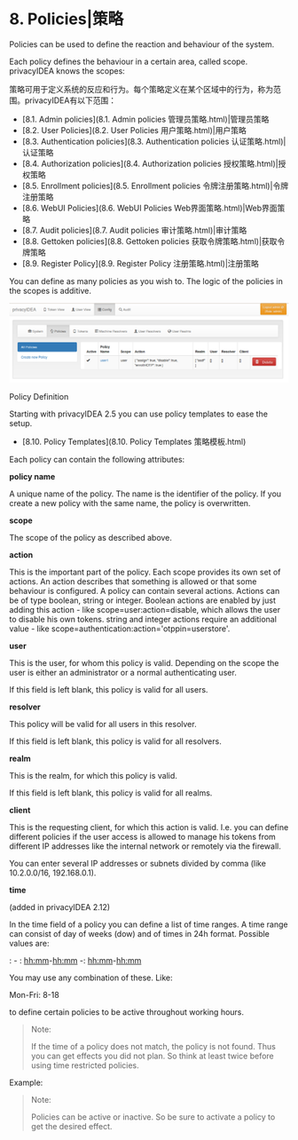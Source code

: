 # 8. Policies|策略

Policies can be used to define the reaction and behaviour of the system.

Each policy defines the behaviour in a certain area, called scope. privacyIDEA knows the scopes:

策略可用于定义系统的反应和行为。每个策略定义在某个区域中的行为，称为范围。privacyIDEA有以下范围：

* [8.1. Admin policies](8.1. Admin policies 管理员策略.html)|管理员策略
* [8.2. User Policies](8.2. User Policies 用户策略.html)|用户策略
* [8.3. Authentication policies](8.3. Authentication policies 认证策略.html)|认证策略
* [8.4. Authorization policies](8.4. Authorization policies 授权策略.html)|授权策略
* [8.5. Enrollment policies](8.5. Enrollment policies 令牌注册策略.html)|令牌注册策略
* [8.6. WebUI Policies](8.6. WebUI Policies Web界面策略.html)|Web界面策略
* [8.7. Audit policies](8.7. Audit policies 审计策略.html)|审计策略
* [8.8. Gettoken policies](8.8. Gettoken policies 获取令牌策略.html)|获取令牌策略
* [8.9. Register Policy](8.9. Register Policy 注册策略.html)|注册策略

You can define as many policies as you wish to. The logic of the policies in the scopes is additive.

![policies](../Contents/policies.png)

Policy Definition

Starting with privacyIDEA 2.5 you can use policy templates to ease the setup.

* [8.10. Policy Templates](8.10. Policy Templates 策略模板.html)

Each policy can contain the following attributes:

**policy name**

A unique name of the policy. The name is the identifier of the policy. If you create a new policy with the same name, the policy is overwritten.

**scope**

The scope of the policy as described above.

**action**

This is the important part of the policy. Each scope provides its own set of actions. An action describes that something is allowed or that some behaviour is configured. A policy can contain several actions. Actions can be of type boolean, string or integer. Boolean actions are enabled by just adding this action - like scope=user:action=disable, which allows the user to disable his own tokens. string and integer actions require an additional value - like scope=authentication:action='otppin=userstore'.

**user**

This is the user, for whom this policy is valid. Depending on the scope the user is either an administrator or a normal authenticating user.

If this field is left blank, this policy is valid for all users.

**resolver**

This policy will be valid for all users in this resolver.

If this field is left blank, this policy is valid for all resolvers.

**realm**

This is the realm, for which this policy is valid.

If this field is left blank, this policy is valid for all realms.

**client**

This is the requesting client, for which this action is valid. I.e. you can define different policies if the user access is allowed to manage his tokens from different IP addresses like the internal network or remotely via the firewall.

You can enter several IP addresses or subnets divided by comma (like 10.2.0.0/16, 192.168.0.1).

**time**

(added in privacyIDEA 2.12)

In the time field of a policy you can define a list of time ranges. A time range can consist of day of weeks (dow) and of times in 24h format. Possible values are:

<dow>: <hh>-<hh> <dow>: <hh:mm>-<hh:mm> <dow>-<dow>: <hh:mm>-<hh:mm>

You may use any combination of these. Like:

Mon-Fri: 8-18

to define certain policies to be active throughout working hours.

> Note:
> 
> If the time of a policy does not match, the policy is not found. Thus you can get effects you did not plan. So think at least twice before using time restricted policies.

Example:

> Note:
> 
> Policies can be active or inactive. So be sure to activate a policy to get the desired effect.